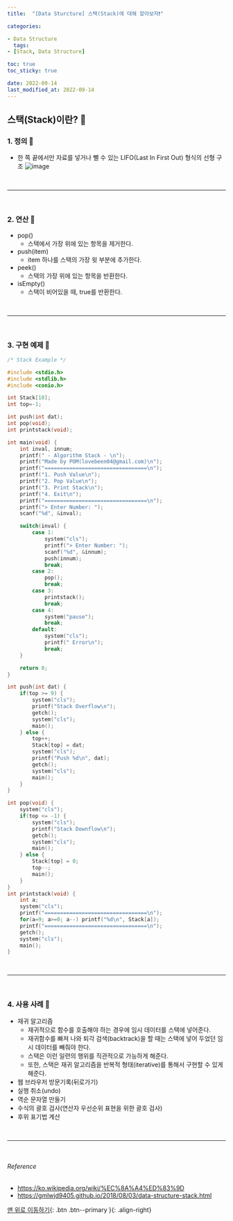 ```yaml
---
title:  "[Data Sturcture] 스택(Stack)에 대해 알아보자❗️"

categories:

- Data Structure
  tags:
- [Stack, Data Structure]

toc: true
toc_sticky: true

date: 2022-09-14
last_modified_at: 2022-09-14
---
```


## 스택(Stack)이란? 🔎

### 1. 정의 🔎

- 한 쪽 끝에서만 자료를 넣거나 뺄 수 있는 LIFO(Last In First Out) 형식의 선형 구조
  ![image](https://user-images.githubusercontent.com/61777583/190069028-cb0f64e1-6c5a-4404-844e-c20d529bf7de.png)

<br>

---

<br>

### 2. 연산 🔎

- pop()
    - 스택에서 가장 위에 있는 항목을 제거한다.
- push(item)
    - item 하나를 스택의 가장 윗 부분에 추가한다.
- peek()
    - 스택의 가장 위에 있는 항목을 반환한다.
- isEmpty()
    - 스택이 비어있을 때, true를 반환한다.

<br>

---

<br>

### 3. 구현 예제 🔎

```C
/* Stack Example */

#include <stdio.h>
#include <stdlib.h>
#include <conio.h>

int Stack[10];
int top=-1;

int push(int dat);
int pop(void);
int printstack(void);

int main(void) {
	int inval, innum;
	printf(" - Algorithm Stack - \n");
	printf("Made by POM(lovebeen04@gmail.com)\n");
	printf("=================================\n");
	printf("1. Push Value\n");
	printf("2. Pop Value\n");
	printf("3. Print Stack\n");
	printf("4. Exit\n");
	printf("=================================\n");
	printf("> Enter Number: ");
	scanf("%d", &inval);

	switch(inval) {
		case 1:
			system("cls");
			printf("> Enter Number: ");
			scanf("%d", &innum);
			push(innum);
			break;
		case 2:
			pop();
			break;
		case 3:
			printstack();
			break;
		case 4:
			system("pause");
			break;
		default:
			system("cls");
			printf(" Error\n");
			break;
	}

	return 0;
}

int push(int dat) {
	if(top >= 9) {
		system("cls");
		printf("Stack Overflow\n");
		getch();
		system("cls");
		main();
	} else {
		top++;
		Stack[top] = dat;
		system("cls");
		printf("Push %d\n", dat);
		getch();
		system("cls");
		main();
	}
}

int pop(void) {
	system("cls");
	if(top <= -1) {
		system("cls");
		printf("Stack Downflow\n");
		getch();
		system("cls");
		main();
	} else {
		Stack[top] = 0;
		top--;
		main();
	}
}
int printstack(void) {
	int a;
	system("cls");
	printf("=================================\n");
	for(a=9; a>=0; a--) printf("%d\n", Stack[a]);
	printf("=================================\n");
	getch();
	system("cls");
	main();
}
```

<br>

---

<br>

### 4. 사용 사례 🔎

- 재귀 알고리즘
    - 재귀적으로 함수를 호출해야 하는 경우에 임시 데이터를 스택에 넣어준다.
    - 재귀함수를 빠져 나와 퇴각 검색(backtrack)을 할 때는 스택에 넣어 두었던 임시 데이터를 빼줘야 한다.
    - 스택은 이런 일련의 행위를 직관적으로 가능하게 해준다.
    - 또한, 스택은 재귀 알고리즘을 반복적 형태(iterative)를 통해서 구현할 수 있게 해준다.
- 웹 브라우저 방문기록(뒤로가기)
- 실행 취소(undo)
- 역순 문자열 만들기
- 수식의 괄호 검사(연산자 우선순위 표현을 위한 괄호 검사)
- 후위 표기법 계산

<br>

---

<br>

###### Reference

- https://ko.wikipedia.org/wiki/%EC%8A%A4%ED%83%9D
- https://gmlwjd9405.github.io/2018/08/03/data-structure-stack.html

[맨 위로 이동하기](#){: .btn .btn--primary }{: .align-right} 